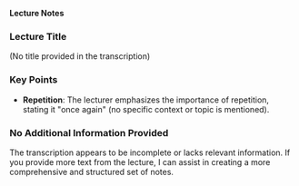 **Lecture Notes**

### Lecture Title
(No title provided in the transcription)

### Key Points

* **Repetition**: The lecturer emphasizes the importance of repetition, stating it "once again" (no specific context or topic is mentioned).

### No Additional Information Provided

The transcription appears to be incomplete or lacks relevant information. If you provide more text from the lecture, I can assist in creating a more comprehensive and structured set of notes.